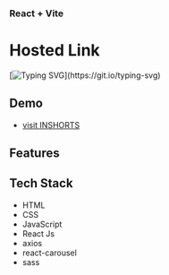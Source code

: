 ### React + Vite

# Hosted Link
[![Typing SVG](https://readme-typing-svg.demolab.com?font=Fira+Code&pause=1000&color=F7701A&random=false&width=435&lines=Hi!+Guys++%F0%9F%91%8B;This+is+Inshorts+Clone+Project.)](https://git.io/typing-svg)

## Demo
- [visit INSHORTS ](https://inshorts-priyojeet-clone-b5a271.netlify.app)
  

## Features

## Tech Stack
- HTML
- CSS
- JavaScript
- React Js
- axios
- react-carousel
- sass

